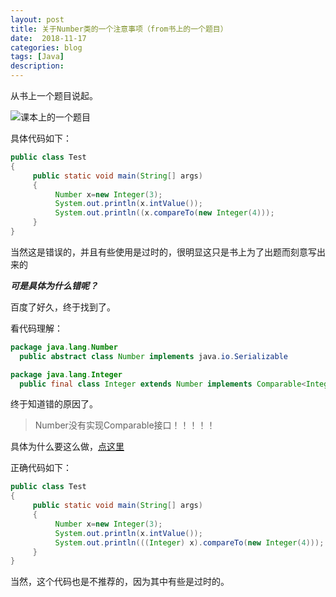 ```yaml
---
layout: post
title: 关于Number类的一个注意事项（from书上的一个题目）
date:  2018-11-17
categories: blog
tags: [Java]
description: 
---
```


从书上一个题目说起。

![课本上的一个题目](http://lie209.tech/img/Cache_649ec4f1cab57c90..jpg "书上的一个题目")

具体代码如下：

```java
public class Test
{
     public static void main(String[] args)
     {
          Number x=new Integer(3);
          System.out.println(x.intValue());
          System.out.println((x.compareTo(new Integer(4)));
     }
}
```


当然这是错误的，并且有些使用是过时的，很明显这只是书上为了出题而刻意写出来的

**_可是具体为什么错呢？_**

百度了好久，终于找到了。

看代码理解：

```java
package java.lang.Number  
  public abstract class Number implements java.io.Serializable  
```

```java
package java.lang.Integer  
  public final class Integer extends Number implements Comparable<Integer>  
```

终于知道错的原因了。

>Number没有实现Comparable接口！！！！！


具体为什么要这么做，[点这里](https://stackoverflow.com/questions/480632/why-doesnt-java-lang-number-implement-comparable)

正确代码如下：

```java
public class Test
{
     public static void main(String[] args)
     {
          Number x=new Integer(3);
          System.out.println(x.intValue());
          System.out.println(((Integer) x).compareTo(new Integer(4)));
     }
}
```

当然，这个代码也是不推荐的，因为其中有些是过时的。